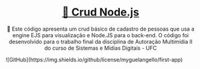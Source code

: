 <h1 align="center">
    <a href="#">🔗 Crud Node.js</a>
</h1>
<p align="center">🚀 Este código apresenta um crud básico de cadastro de pessoas que usa a engine EJS para visualização e Node.JS para o back-end. O código foi desenvolvido para o trabalho final da disciplina de Autoração Multimídia II do curso de Sistemas e Mídias Digitais - UFC</p>
![GitHub](https://img.shields.io/github/license/myguelangello/first-app)

